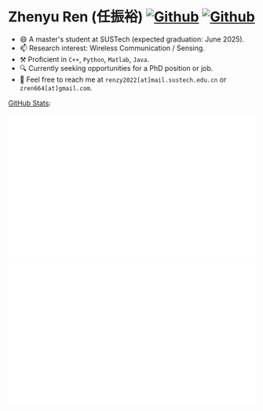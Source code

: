 # Zhenyu Ren (任振裕) [![Github](https://img.shields.io/badge/Personal_webiste-rzy0901.github.io-blue)](https://rzy0901.github.io) [![Github](https://img.shields.io/badge/Personal_webiste-renzhenyu.site-blue)](https://renzhenyu.site)

- 😄 A master's student at SUSTech (expected graduation: June 2025).
- 📫 Research interest: Wireless Communication / Sensing.
- ⚒️ Proficient in `C++`, `Python`, `Matlab`, `Java`.
- 🔍 Currently seeking opportunities for a PhD position or job.
- 📧 Feel free to reach me at `renzy2022[at]mail.sustech.edu.cn` or `zren664[at]gmail.com`.

[GitHub Stats](https://github.com/rzy0901/github-stats):

<a href="https://github.com/rzy0901/github-stats">
<!-- <img src="https://github.com/rzy0901/github-stats/blob/master/generated/overview.svg#gh-dark-mode-only" /> -->
<!-- <img src="https://github.com/rzy0901/github-stats/blob/master/generated/languages.svg#gh-dark-mode-only" /> -->
<img src="https://github.com/rzy0901/github-stats/blob/master/generated/overview.svg#gh-light-mode-only" /><img src="https://github.com/rzy0901/github-stats/blob/master/generated/languages.svg#gh-light-mode-only" />
</a>


